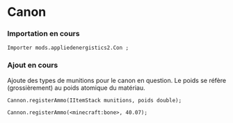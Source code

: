 # Canon

### Importation en cours

```zenscript
Importer mods.appliedenergistics2.Con ;
```

### Ajout en cours

Ajoute des types de munitions pour le canon en question. Le poids se réfère (grossièrement) au poids atomique du matériau.

```zenscript
Cannon.registerAmmo(IItemStack munitions, poids double);

Cannon.registerAmmo(<minecraft:bone>, 40.07);
```